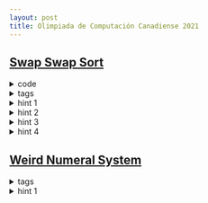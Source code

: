```yaml
---
layout: post
title: Olimpiada de Computación Canadiense 2021
---
```


## [Swap Swap Sort](https://dmoj.ca/problem/cco21p1)

<details>
<summary>code</summary>

{% highlight c++ %} 
#include <bits/stdc++.h>
using namespace std;

const int maxn = 1e5 + 10;
int a[maxn], qu[maxn * 10];
int p[maxn], sz[maxn];
int fr[maxn];
using ll = long long;
vector<pair<int, ll>> asg[maxn];

int ft[maxn];
void update(int x, int v) {
    while (x < maxn) {
        ft[x] += v;
        x += x&-x;
    }
}

int query(int x) {
    int ans = 0;
    while (x > 0) {
        ans += ft[x];
        x -= x&-x;
    }
    return ans;
}

ll get(int a, int b) {
    int lo = 0, hi = (int)asg[a].size()-1;
    while (lo < hi) {
        int mid = (lo + hi + 1) / 2;
        if (asg[a][mid].first <= b) lo = mid;
        else hi = mid-1;
    }
    if (!asg[a].empty() && asg[a][lo].first == b) return asg[a][lo].second;
    return sz[a]*1ll*sz[b] - get(b, a);
}

int main() {
    int n, k, q;
    scanf("%d%d%d", &n, &k, &q);
    for (int i = 1; i <= n; ++i) {
        scanf("%d", a+i);
        sz[a[i]] += 1;
    }
    for (int i = 0; i < q; ++i) {
        scanf("%d", qu+i);
    }
    iota(p, p+k+1, 0);
    for (int i = 0; i < q; ++i) {
        int& a = p[qu[i]];
        int& b = p[qu[i] + 1];
        swap(a, b);
        if (sz[a] < sz[b]) asg[a].push_back({b, 0ll});
        else asg[b].push_back({a, 0ll});
    }
    for (int i = 1; i < maxn; ++i) {
        sort(asg[i].begin(), asg[i].end());
        asg[i].resize(unique(asg[i].begin(), asg[i].end()) - asg[i].begin());
    }
    for (int i = 1; i <= n; ++i) {
        for (auto& e : asg[a[i]]) {
            e.second += fr[e.first];
        }       
        fr[a[i]] += 1;
    }
    ll inv = 0;
    for (int i = 1; i <= n; ++i) {
        update(a[i], 1);
        inv += i - query(a[i]);
    }
    iota(p, p+k+1, 0);
    for (int i = 0; i < q; ++i) {
        int& a = p[qu[i]];
        int& b = p[qu[i] + 1];
        inv += 2 * get(b, a) - sz[a]*1ll*sz[b];
        printf("%lld\n", inv);
        swap(a, b);
    }
    return 0;
}
{% endhighlight %} 

</details>


<details>
<summary>tags</summary>

- offline, small to large, BIT

</details>

<details>
<summary>hint 1</summary>

- La respuesta es la cantidad de inversiones en el array $a$. La 
cantidad inicial la podemos hallar con cualquier algoritmo para
hallar todas las inversiones, i.e. usar BIT.

</details>

<details>
<summary>hint 2</summary>

- Siempre cambiamos dos elementos con valores consecutivos, $p_i$ y $p_{i+1}$.
Notemos que no cambia la cantidad de inversiones salvo entre ellos dos, 
debemos quitar la cantidad de inversiones que produce: $p_i < p_{i+1}$, y 
agregar la cantidad de inversiones que produce: $p_i > p_{i+1}$. Este cálculo 
es:

$$inv(p_{i+1}, p_i) - inv(p_i, p_{i+1})$$

Donde $inv(x, y)$ indica la cantidad total de inversiones entre los elementos en 
$a$ con valor $x$ e $y$, siendo $x < y$.<br><br>

<b>notar:</b> 

$inv(x, y) + inv(y, x) = sz(x) \times sz(y)$, donde $sz(c)$ es la 
cantidad de elementos $c$ en el array $a$.

</details>

<details>
<summary>hint 3</summary>

- Notemos que solo nos interesa hallar $inv(x, y)$ para pares en nuestras $q$ consultas,
podemos calcular cuales pares son, procesando todas las consultas y respondemos en offline.
<br><br>

Si navegamos por todos los elementos con valor $x$, desde el menor al mayor índice, podemos
calcular con un binary search la cantidad de inversiones, i.e. La cantidad de elementos $y$
con índice menor. Esta cálculo parece pesado, pero podemos usar una técnica <em>small to large</em>
como en <a href="https://youtu.be/VGq6w9TlJBY?t=4412">codechef camp 2016</a>, consiguiendo
una complejidad de $O(n \sqrt{q} \log{n})$.

</details>


<details>
<summary>hint 4</summary>

- Para reducir un factor $\log{n}$ podemos aplicar un segundo algoritmo offline, en este caso sobre
el cálculo de estas intersecciones. Para ello guardamos las consultas por cada posición de tal
forma que con un barrido por los índices solo debemos ver en un array la cantidad de elementos 
que han aparecido. Complejidad final: $O(n\log{k} + q\log{n} + n\sqrt{q})$

</details>

## [Weird Numeral System](https://dmoj.ca/problem/cco21p2)

<details>
<summary>tags</summary>

- dp, digits, greedy 

</details>

<details>
<summary>hint 1</summary>

</details>

